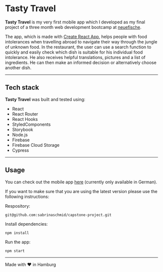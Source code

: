 # Tasty Travel

**Tasty Travel** is my very first mobile app which I developed as my final project of a three month web development bootcamp at [neuefische](https://www.neuefische.de/).

The app, which is made with [Create React App](https://github.com/facebook/create-react-app), helps people with food intolerances when travelling abroad to navigate their way through the jungle of unknown food. In the restaurant, the user can use a search function to quickly and easily check which dish is suitable for his individual food intolerance. He also receives helpful translations, pictures and a list of ingredients. He can then make an informed decision or alternatively choose another dish.

---

## Tech stack

**Tasty Travel** was built and tested using:

- React
- React Router
- React Hooks
- StyledComponents
- Storybook
- Node.js
- Firebase
- Firebase Cloud Storage
- Cypress

---

## Usage

You can check out the mobile app [here](https://capstone-project-aaa24.firebaseapp.com/) (currently only available in German).

If you want to make sure that you are using the latest version please use the following instructions:

Respository:

```
git@github.com:sabrinaschmid/capstone-project.git
```

Install dependencies:

```
npm install
```

Run the app:

```
npm start
```

---

️Made with ❤️ in Hamburg
